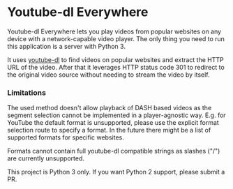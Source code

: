# Youtube-dl Everywhere

Youtube-dl Everywhere lets you play videos from popular websites on any device with a network-capable video player.
The only thing you need to run this application is a server with Python 3.

It uses [youtube-dl](https://github.com/rg3/youtube-dl) to find videos on popular websites and extract the HTTP URL
of the video. After that it leverages HTTP status code 301 to redirect to the original video source without needing
to stream the video by itself.

### Limitations

The used method doesn't allow playback of DASH based videos as the segment selection cannot be implemented in a
player-agnostic way. E.g. for YouTube the default format is unsupported, please use the explicit format selection
route to specify a format. In the future there might be a list of supported formats for specific websites.

Formats cannot contain full youtube-dl compatible strings as slashes ("/") are currently unsupported.

This project is Python 3 only. If you want Python 2 support, please submit a PR.
